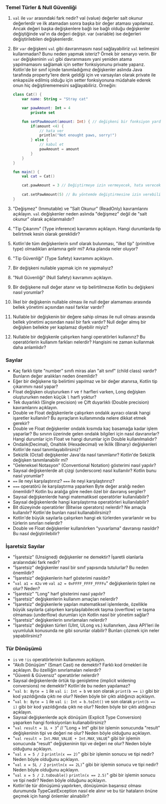 ### Temel Türler & Null Güvenliği

1. `val` ile `var` arasındaki fark nedir?
    val (value) değerler salt okunur değerlerdir ve ilk atamadan sonra başka bir değer ataması yapılamaz. Ancak değeri başka değişkenlere bağlı ise bağlı olduğu değişkenler değiştiğinde val'ın da değeri değişir. var (variable) ise değerleri değiştirilebilen değişkenlerdir.

2. Bir `var` değişkeni `val` gibi davranmasını nasıl sağlayabiliriz `val` kelimesini kullanmadan? Bunu neden yapmak isteriz? Örnek bir senaryo verin.
    Bir `var` değişkeninin `val` gibi davranmasını yani yeniden atama yapılmamasını sağlamak için setter fonksiyonunu private yaparız. Kotlin'de bir sınıf içinde tanımladığımız değişkenler aslında Java tarafında property'lere denk geldiği için ve varsayılan olarak private ile enkapsüle edilmiş olduğu için setter fonksiyonuna müdahale ederek onun hiç değiştirememesini sağlayabiliriz. Örneğin:

    ```kotlin
    class Cat() {
        var name: String = "Stray cat"

        var pawAmount: Int = 4
            private set

        fun setPawAmount(amount: Int) { // değişkeni bir fonksiyon yardımıyla daha güvenli bir şekilde değiştirmesini sağlayabiliriz.
            if(amount <4) {
                // hata ver
                println("Not enought paws, sorry!")
            } else {
                // kabul et
                pawAmount = amount
            }
        }
    }

    fun main() {
        val cat = Cat()

        cat.pawAmount = 3 // Değiştirmeye izin vermeyecek, hata verecektir.
        
        cat.setPawAmount(5) // Bu yöntemde değiştirmesine izin verebiliriz.
    }
    ```
 
3. "Değişmez" (Immutable) ve "Salt Okunur" (ReadOnly) kavramlarını açıklayın. `val` değişkenler neden aslında "değişmez" değil de "salt okunur" olarak açıklanmalıdır?
4. "Tip Çıkarımı" (Type inference) kavramını açıklayın. Hangi durumlarda tip belirtmek kesin olarak gereklidir?
5. Kotlin'de tüm değişkenlerin sınıf olarak bulunması, "ilkel tip" (primitive type) olmadıkları anlamına gelir mi? Arka planda neler oluyor?
6. "Tip Güvenliği" (Type Safety) kavramını açıklayın.
7. Bir değişkeni nullable yapmak için ne yapmalıyız?
8. "Null Güvenliği" (Null Safety) kavramını açıklayın.
9. Bir değişkene null değer atanır ve tip belirtilmezse Kotlin bu değişkeni nasıl yorumlar?
10. İlkel bir değişkenin nullable olması ile null değer alamaması arasında bellek yönetimi açısından nasıl farklar vardır?
11. Nullable bir değişkenin bir değere sahip olması ile null olması arasında bellek yönetimi açısından nasıl bir fark vardır? Null değer almış bir değişken bellekte yer kaplamaz diyebilir miyiz?
12. Nullable bir değişkenle çalışırken hangi operatörleri kullanırız? Bu operatörlerin kullanım farkları nelerdir? Hangisini ne zaman kullanmak daha anlamlıdır?

### Sayılar
- Kaç farklı tipte "number" sınıfı miras alan "alt sınıf" (child class) vardır? Bunların değer aralıkları neden önemlidir?
- Eğer bir değişkene tip belirtimi yapılmaz ve bir değer atanırsa, Kotlin tip çıkarımını nasıl yapar?
- Float değişken oluştururken `F` ve `f` harfleri varken, Long değişken oluştururken neden küçük `l` harfi yoktur?
- Tek duyarlıklı (Single precision) ve Çift duyarlıklı (Double precision) kavramlarını açıklayın.
- Double ve Float değişkenlerle çalışırken ondalık ayıracı olarak hangi işaretler kullanılır? Bu ayıraçların kullanımında nelere dikkat etmek gerekir?
- Double ve Float değişkenler ondalık kısımda kaç basamağa kadar işlem yaparlar? Bu sınırın üzerinde gelen ondalık bilgileri için nasıl davranırlar? Hangi durumlar için Float ve hangi durumlar için Double kullanılmalıdır?
- Ondalık(Decimal), Onaltılık (Hexadecimal) ve İkilik (Binary) değişkenleri Kotlin'de nasıl tanımlayabilirsiniz?
- Sekizlik (Octal) değişkenler Java'da nasıl tanımlanır? Kotlin'de Sekizlik değişken tanımlanabilir mi?
- "Geleneksel Notasyon" (Conventional Notation) gösterimi nasıl yapılır?
- Sayısal değişkenlerde alt çizgi (underscore) nasıl kullanılır? Kotlin bunu nasıl yorumlar?
- `==` ile neyi karşılaştırırız? `===` ile neyi karşılaştırırız?
- `===` operatörü ile karşılaştırma yaparken Byte değer aralığı neden önemlidir? Kotlin bu aralığa göre neden özel bir davranış sergiler?
- Sayısal değişkenlerde hangi matematiksel operatörler kullanılabilir?
- Sayısal değişkenlerde hangi karşılaştırma operatörleri kullanılabilir?
- Bit düzeyinde operatörler (Bitwise operators) nelerdir? Ne amaçla kullanılır? Kotlin'de bunları nasıl kullanabilirsiniz?
- Kotlin'de büyük sayılarla çalışırken hangi ek türlerden yararlanılır ve bu türlerin sınırları nelerdir?
- Double ve Float değişkenler kullanılırken "yuvarlama" davranışı nasıldır? Bu nasıl değiştirilebilir?

### İşaretsiz Sayılar
- "İşaretsiz" (Unsigned) değişkenler ne demektir? İşaretli olanlarla aralarındaki fark nedir?
- "İşaretsiz" değişkenler nasıl bir sınıf yapısında tutulurlar? Bu neden önemlidir?
- "İşaretsiz" değişkenlerin harf gösterimi nasıldır?
- "`val a1 = 42u` ve `val a2 = 0xFFFF_FFFF_FFFFu`" değişkenlerin tipleri ne olur? Neden?
- "İşaretsiz" "Long" harf gösterimi nasıl yapılır?
- "İşaretsiz" değişkenlerin kullanım amaçları nelerdir?
- "İşaretsiz" değişkenlerle yapılan matematiksel işlemlerde, özellikle büyük sayılarla çalışırken karşılaşılabilecek taşma (overflow) ve taşma olmaması (underflow) durumları için Kotlin nasıl bir yönetim sağlar?
- "İşaretsiz" değişkenlerin sınırlamaları nelerdir?
- "İşaretsiz" değişken türleri (UInt, ULong vs.) kullanırken, Java API'leri ile uyumluluk konusunda ne gibi sorunlar olabilir? Bunları çözmek için neler yapabilirsiniz?

### Tür Dönüşümü
- `is` ve `!is` operatörlerinin kullanımını açıklayın.
- "Akıllı Dönüşüm" (Smart Cast) ne demektir? Farklı kod örnekleri ile açıklayın. Bu özelliğin sınırlamaları nelerdir?
- "Güvenli & Güvensiz" operatörler nelerdir?
- Sayısal değişkenlerde örtük tip genişletme (implicit widening conversions) ne demektir? Kotlin'de bu neden yapılamaz?
- "`val b: Byte = 1` ile `val i: Int = b` ve son olarak `print(b == i)` gibi bir kod yazıldığında çıktı ne olur? Neden böyle bir çıktı aldığınızı açıklayın.
- "`val b: Byte = 1` ile `val i: Int = b.toInt()` ve son olarak `print(b == i)` gibi bir kod yazıldığında çıktı ne olur? Neden böyle bir çıktı aldığınızı açıklayın.
- Sayısal değişkenlerde açık dönüşüm (Explicit Type Conversion) yaparken hangi fonksiyonları kullanabilirsiniz?
- "`val result = 1L + 3`" // "Long + Int" gibi bir işlemin sonucunda "result" değişkeninin tipi ve değeri ne olur? Neden böyle olduğunu açıklayın.
- "`val result = Int.MAX_VALUE + Int.MAX_VALUE`" gibi bir işlemin sonucunda "result" değişkeninin tipi ve değeri ne olur? Neden böyle olduğunu açıklayın.
- "`val x = 5 / 2` `println(x == 2)`" gibi bir işlemin sonucu ve tipi nedir? Neden böyle olduğunu açıklayın.
- "`val x = 5L / 2` `println(x == 2L)`" gibi bir işlemin sonucu ve tipi nedir? Neden böyle olduğunu açıklayın.
- "`val x = 5 / 2.toDouble()` `println(x == 2.5)`" gibi bir işlemin sonucu ve tipi nedir? Neden böyle olduğunu açıklayın.
- Kotlin'de tür dönüşümü yapılırken, dönüşümün başarısız olması durumunda TypeCastException nasıl ele alınır ve bu tür hataların önüne geçmek için hangi önlemler alınabilir?